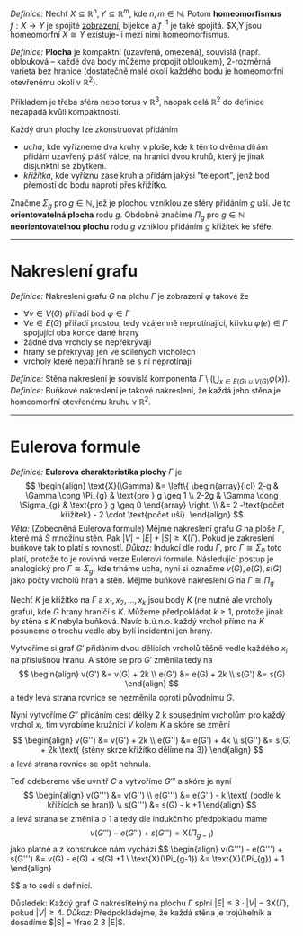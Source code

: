 *Definice:* Nechť $X \subseteq \mathbb{R}^n, Y \subseteq \mathbb{R}^m$, kde $n,m \in \mathbb{N}$. Potom **homeomorfismus** $f: X \to Y$ je spojité [zobrazení](mff_statnice/discrete_math/Funkce), bijekce a $f^{-1}$ je také spojitá. $X,Y jsou homeomorfní $X \cong Y$ existuje-li mezi nimi homeomorfismus.

*Definice:* **Plocha** je kompaktní (uzavřená, omezená), souvislá (např. oblouková – každé dva body můžeme propojit obloukem), $2$-rozměrná varieta bez hranice (dostatečně malé okolí každého bodu je homeomorfní otevřenému okolí v $\mathbb{R}^2$).

Příkladem je třeba sféra nebo torus v $\mathbb{R}^3$, naopak celá $\mathbb{R}^2$ do definice nezapadá kvůli kompaktnosti.

Každý druh plochy lze zkonstruovat přidáním
- *ucha*, kde vyřízneme dva kruhy v ploše, kde k těmto dvěma dírám přidám uzavřený plášť válce, na hranici dvou kruhů, který je jinak disjunktní se zbytkem.
- *křižítka*, kde vyříznu zase kruh a přidám jakýsi "teleport", jenž bod přemostí do bodu naproti přes křižítko.

Značme $\Sigma_{g}$ pro $g \in \mathbb{N}$, jež je plochou vzniklou ze sféry přidáním $g$ uší. Je to **orientovatelná plocha** rodu $g$.
Obdobně značíme $\Pi_{g}$ pro $g \in \mathbb{N}$ **neorientovatelnou plochu** rodu $g$ vzniklou přidáním $g$ křižítek ke sféře.

---
# Nakreslení grafu
*Definice:* Nakreslení grafu $G$ na plchu $\Gamma$ je zobrazení $\varphi$ takové že
- $\forall v \in V(G)$ přiřadí bod $\varphi \in \Gamma$
- $\forall e \in E(G)$ přiřadí prostou, tedy vzájemně neprotínající, křivku $\varphi(e) \in \Gamma$ spojující oba konce dané hrany
- žádné dva vrcholy se nepřekrývají
- hrany se překrývají jen ve sdílených vrcholech
- vrcholy které nepatří hraně se s ní neprotínají

*Definice:* Stěna nakreslení je souvislá komponenta $\Gamma \setminus \left( \bigcup_{x \in E(G) \cup V(G)} \varphi(x)\right)$.
*Definice:* Buňkové nakreslení je takové nakreslení, že každá jeho stěna je homeomorfní otevřenému kruhu v $\mathbb{R}^2$.

----
# Eulerova formule
*Definice:* **Eulerova charakteristika plochy** $\Gamma$ je 
$$
\begin{align}
\text{X}(\Gamma) &= \left\{ \begin{array}{lcl} 2-g & \Gamma \cong \Pi_{g} & \text{pro } g \geq 1 \\
2-2g & \Gamma \cong \Sigma_{g} & \text{pro } g \geq 0
\end{array} \right.  \\
&= 2 -\text{počet křižítek} - 2 \cdot \text{počet uší}.
\end{align}
$$
*Věta:* (Zobecněná Eulerova formule) Mějme nakreslení grafu $G$ na ploše $\Gamma$, které má $S$ množinu stěn. Pak $|V| - |E| + |S| \geq \text{X}(\Gamma)$. Pokud je zakreslení buňkové tak to platí s rovností.
*Důkaz:* Indukcí dle rodu $\Gamma$, pro $\Gamma \cong \Sigma_{0}$ toto platí, protože to je rovinná verze Eulerovi formule. 
Následující postup je analogický pro $\Gamma \cong \Sigma_{g}$, kde trháme ucha, nyní si označme $v(G), e(G),s(G)$ jako počty vrcholů hran a stěn. Mějme buňkové nakreslení $G$ na $\Gamma \cong \Pi_{g}$

Nechť $K$ je křižítko na $\Gamma$ a $x_{1},x_{2},\dots,x_{k}$ jsou body $K$ (ne nutně ale vrcholy grafu), kde $G$ hrany hraničí s $K$. Můžeme předpokládat $k \geq 1$, protože jinak by stěna s $K$ nebyla buňková.  Navíc b.ú.n.o. každý vrchol přímo na $K$ posuneme o trochu vedle aby byli incidentní jen hrany.

Vytvoříme si graf $G'$ přidáním dvou dělících vrcholů těšně vedle každého $x_{i}$ na příslušnou hranu. A skóre se pro $G'$ změnila tedy na
$$
\begin{align}
v(G') &= v(G) + 2k \\
e(G') &= e(G) + 2k \\
s(G') &= s(G)
\end{align}
$$
a tedy levá strana rovnice se nezměnila oproti původnímu $G$.

Nyní vytvoříme $G''$ přidáním cest délky 2 k sousedním vrcholům pro každý vrchol $x_{i}$, tím vyrobíme kružnici $V$ kolem $K$ a skóre se změní 
$$
\begin{align}
v(G'') &= v(G') + 2k \\
e(G'') &= e(G') + 4k \\
s(G'') &= s(G) + 2k \text{ (stěny skrze křižítko dělíme na 3)}
\end{align}
$$
a levá strana rovnice se opět nehnula.

Teď odebereme vše uvnitř $C$ a vytvoříme $G'''$ a skóre je nyní
$$
\begin{align}
v(G''') &= v(G'') \\
e(G''') &= e(G'') - k \text{ (podle k křížících se hran)} \\
s(G''') &= s(G) - k +1
\end{align}
$$
a levá strana se změnila o $1$ a tedy dle indukčního předpokladu máme
$$
v(G''') - e(G''') + s(G''') = \text{X}(\Pi_{g-1})
$$
jako platné a z konstrukce nám vychází
$$
\begin{align}
v(G''') - e(G''') + s(G''') &= v(G) - e(G) + s(G) +1 \\
\text{X}(\Pi_{g-1}) &= \text{X}(\Pi_{g}) + 1
\end{align}

$$
a to sedí s definicí.

Důsledek: Každý graf $G$ nakreslitelný na plochu $\Gamma$ splní $|E|\leq3\cdot|V|-3\text{X}(\Gamma)$, pokud $|V|\geq 4$.
*Důkaz:* Předpokládejme, že každá stěna je trojúhelník a dosadíme $|S| = \frac 2 3 |E|$.